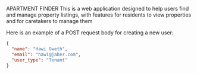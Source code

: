 APARTMENT FINDER 
This is a web application designed to help users find and manage property listings, with features for residents to view properties and for caretakers to manage them


Here is an example of a POST request body for creating a new user:

```json
{
  "name": "Hawi Gweth",
  "email": "hawi@jaber.com",
  "user_type": "Tenant"
}
